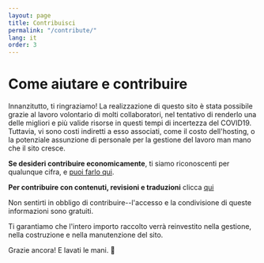 ```yaml
---
layout: page
title: Contribuisci
permalink: "/contribute/"
lang: it
order: 3
---
```

# Come aiutare e contribuire

Innanzitutto, ti ringraziamo! La realizzazione di questo sito è stata possibile grazie al lavoro volontario di molti collaboratori, nel tentativo di renderlo una delle migliori e più valide risorse in questi tempi di incertezza del COVID19. Tuttavia, vi sono costi indiretti a esso associati, come il costo dell'hosting, o la potenziale assunzione di personale per la gestione del lavoro man mano che il sito cresce.

**Se desideri contribuire economicamente**, ti siamo riconoscenti per qualunque cifra, e [puoi farlo qui](https://opencollective.com/flattenthecurve).

**Per contribuire con contenuti, revisioni e traduzioni** clicca [qui](https://github.com/flattenthecurve/guide/blob/master/CONTRIBUTING.md)

Non sentirti in obbligo di contribuire--l'accesso e la condivisione di queste informazioni sono gratuiti.

Ti garantiamo che l'intero importo raccolto verrà reinvestito nella gestione, nella costruzione e nella manutenzione del sito.

Grazie ancora! E lavati le mani. 🙂
